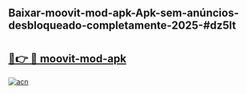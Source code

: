 ## Baixar-moovit-mod-apk-Apk-sem-anúncios-desbloqueado-completamente-2025-#dz5lt

# <h2><a href="https://ainizakaria.my?title=moovit-mod-apk&ref=20M">🔗👉 🔴 moovit-mod-apk</a></h2>

[![acn](https://github.com/user-attachments/assets/0f9c940e-d8b0-45ae-aac7-cd30a18b3e1c)](https://ainizakaria.my?title=moovit-mod-apk&ref=20M)

